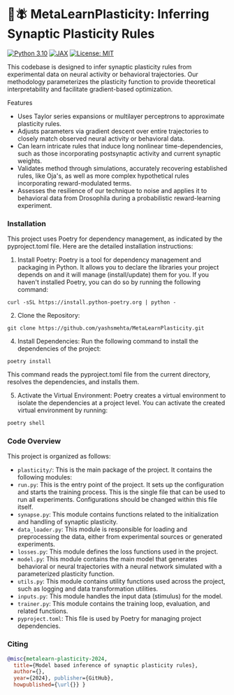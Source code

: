 🧠🪰 MetaLearnPlasticity: Inferring Synaptic Plasticity Rules
==========
[![Python 3.10](https://img.shields.io/badge/python-3.11-blue.svg?style=for-the-badge&logo=python)](https://docs.python.org/3/whatsnew/3.11.html)
[![JAX](https://img.shields.io/badge/Framework-JAX-important?style=for-the-badge&logo=Apache-Kafka)](https://github.com/google/jax)
[![License: MIT](https://img.shields.io/badge/License-MIT-yellow.svg?style=for-the-badge&logo=open-source-initiative)](https://github.com/countzerozzz/nodepert/edit/master/LICENSE.md)

This codebase is designed to infer synaptic plasticity rules from experimental data on neural activity or behavioral trajectories. Our methodology parameterizes the plasticity function to provide theoretical interpretability and facilitate gradient-based optimization.

Features

- Uses Taylor series expansions or multilayer perceptrons to approximate plasticity rules.
- Adjusts parameters via gradient descent over entire trajectories to closely match observed neural activity or behavioral data.
- Can learn intricate rules that induce long nonlinear time-dependencies, such as those incorporating postsynaptic activity and current synaptic weights.
- Validates method through simulations, accurately recovering established rules, like Oja's, as well as more complex hypothetical rules incorporating reward-modulated terms.
- Assesses the resilience of our technique to noise and applies it to behavioral data from Drosophila during a probabilistic reward-learning experiment.

### Installation

This project uses Poetry for dependency management, as indicated by the pyproject.toml file. Here are the detailed installation instructions:

1. Install Poetry: Poetry is a tool for dependency management and packaging in Python. It allows you to declare the libraries your project depends on and it will manage (install/update) them for you. If you haven't installed Poetry, you can do so by running the following command:
```
curl -sSL https://install.python-poetry.org | python -
```

2. Clone the Repository:
```
git clone https://github.com/yashsmehta/MetaLearnPlasticity.git
```

4. Install Dependencies: Run the following command to install the dependencies of the project:
```
poetry install
```

This command reads the pyproject.toml file from the current directory, resolves the dependencies, and installs them.

5. Activate the Virtual Environment: Poetry creates a virtual environment to isolate the dependencies at a project level. You can activate the created virtual environment by running:
```bash
poetry shell
```

### Code Overview

This project is organized as follows:

- `plasticity/`: This is the main package of the project. It contains the following modules:
- `run.py`: This is the entry point of the project. It sets up the configuration and starts the training process. This is the single file that can be used to run all experiments. Configurations should be changed within this file itself.
- `synapse.py`: This module contains functions related to the initialization and handling of synaptic plasticity.
- `data_loader.py`: This module is responsible for loading and preprocessing the data, either from experimental sources or generated experiments.
- `losses.py`: This module defines the loss functions used in the project.
- `model.py`: This module contains the main model that generates behavioral or neural trajectories with a neural network simulated with a parameterized plasticity function.
- `utils.py`: This module contains utility functions used across the project, such as logging and data transformation utilities.
- `inputs.py`: This module handles the input data (stimulus) for the model.
- `trainer.py`: This module contains the training loop, evaluation, and related functions.
- `pyproject.toml`: This file is used by Poetry for managing project dependencies.

### Citing
```bibtex
@misc{metalearn-plasticity-2024,
  title={Model based inference of synaptic plasticity rules}, 
  author={}, 
  year={2024}, publisher={GitHub},
  howpublished={\url{}} }
```

